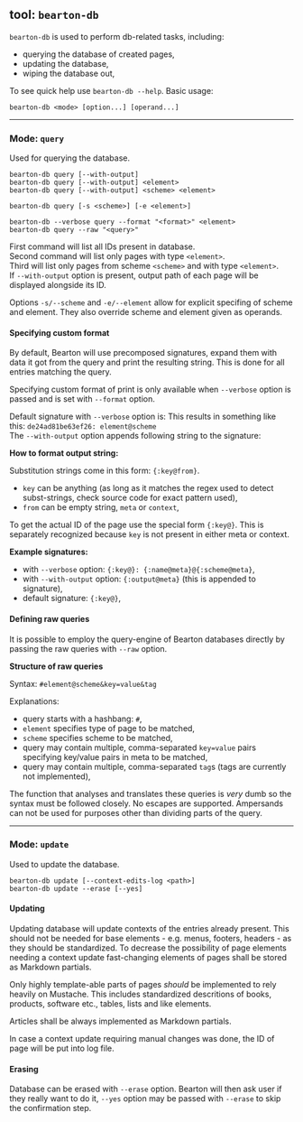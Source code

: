 ## tool: `bearton-db`

`bearton-db` is used to perform db-related tasks, including:

- querying the database of created pages,
- updating the database,
- wiping the database out,

To see quick help use `bearton-db --help`.
Basic usage:

```
bearton-db <mode> [option...] [operand...]
```

----

### Mode: `query`

Used for querying the database.

```
bearton-db query [--with-output]
bearton-db query [--with-output] <element>
bearton-db query [--with-output] <scheme> <element>

bearton-db query [-s <scheme>] [-e <element>] 

bearton-db --verbose query --format "<format>" <element>
bearton-db query --raw "<query>"
```

First command will list all IDs present in database.  
Second command will list only pages with type `<element>`.  
Third will list only pages from scheme `<scheme>` and with type `<element>`.  
If `--with-output` option is present, output path of each page will be displayed alongside its ID.

Options `-s/--scheme` and `-e/--element` allow for explicit specifing of scheme and element.
They also override scheme and element given as operands.


#### Specifying custom format

By default, Bearton will use precomposed signatures, expand them with data it got from the query and
print the resulting string.
This is done for all entries matching the query.

Specifying custom format of print is only available when `--verbose` option is passed and
is set with `--format` option.

Default signature with `--verbose` option is: 
This results in something like this: `de24ad81be63ef26: element@scheme`  
The `--with-output` option appends following string to the signature: 

**How to format output string:**

Substitution strings come in this form: `{:key@from}`.

- `key` can be anything (as long as it matches the regex used to detect subst-strings, check source code for exact pattern used),
- `from` can be empty string, `meta` or `context`,

To get the actual ID of the page use the special form `{:key@}`.
This is separately recognized because `key` is not present in either meta or context.

**Example signatures:**

- with `--verbose` option: `{:key@}: {:name@meta}@{:scheme@meta}`,
- with `--with-output` option: `{:output@meta}` (this is appended to signature),
- default signature: `{:key@}`,


#### Defining raw queries

It is possible to employ the query-engine of Bearton databases directly by passing the raw queries with `--raw` option.

**Structure of raw queries**

Syntax: `#element@scheme&key=value&tag`

Explanations:

- query starts with a hashbang: `#`,
- `element` specifies type of page to be matched,
- `scheme` specifies scheme to be matched,
- query may contain multiple, comma-separated `key=value` pairs specifying key/value pairs in meta to be matched,
- query may contain multiple, comma-separated `tag`s (tags are currently not implemented),

The function that analyses and translates these queries is *very* dumb so the syntax must be followed closely.
No escapes are supported. Ampersands can not be used for purposes other than dividing parts of the query.


----

### Mode: `update`

Used to update the database.

```
bearton-db update [--context-edits-log <path>]
bearton-db update --erase [--yes]
```

#### Updating

Updating database will update contexts of the entries already present.
This should not be needed for base elements - e.g. menus, footers, headers - as they should be standardized.
To decrease the possibility of page elements needing a context update fast-changing elements of pages shall
be stored as Markdown partials.

Only highly template-able parts of pages *should* be implemented to rely heavily on Mustache.
This includes standardized descritions of books, products, software etc., tables, lists and like elements.

Articles shall be always implemented as Markdown partials.

In case a context update requiring manual changes was done, the ID of page will be put into log file.

#### Erasing

Database can be erased with `--erase` option.
Bearton will then ask user if they really want to do it, `--yes` option may be passed with `--erase`
to skip the confirmation step.
